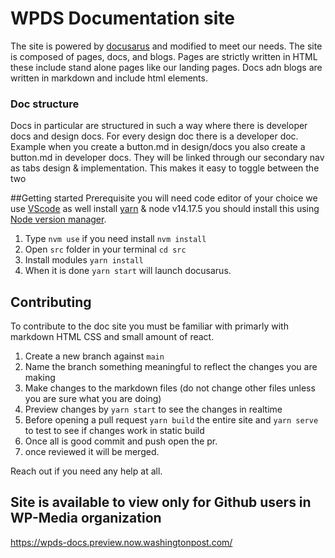 # WPDS Documentation site
The site is powered by [docusarus](https://docusaurus.io/) and modified to meet our needs. The site is composed of pages, docs, and blogs. Pages are strictly written in HTML these include stand alone pages like our landing pages. Docs adn blogs are written in markdown and include html elements.

### Doc structure
Docs in particular are structured in such a way where there is developer docs and design docs. For every design doc there is a developer doc. Example when you create a button.md in design/docs you also create a button.md in developer docs. They will be linked through our secondary nav as tabs design & implementation. This makes it easy to toggle between the two

##Getting started
Prerequisite you will need code editor of your choice we use [VScode](https://code.visualstudio.com/download) as well install [yarn](https://classic.yarnpkg.com/en/docs/install/#mac-stable) & node v14.17.5 you should install this using [Node version manager](https://formulae.brew.sh/formula/nvm#default). 

1. Type `nvm use` if you need install `nvm install`
2. Open `src` folder in your terminal `cd src`
3. Install modules `yarn install`
4. When it is done `yarn start` will launch docusarus.

## Contributing
To contribute to the doc site you must be familiar with primarly with markdown HTML CSS and small amount of react. 

1. Create a new branch against `main` 
2. Name the branch something meaningful to reflect the changes you are making
3. Make changes to the markdown files (do not change other files unless you are sure what you are doing)
4. Preview changes by `yarn start` to see the changes in realtime
5. Before opening a pull request `yarn build` the entire site and `yarn serve` to test to see if changes work in static build
6. Once all is good commit and push open the pr.
7. once reviewed it will be merged. 

Reach out if you need any help at all. 


## Site is available to view only for Github users in WP-Media organization
https://wpds-docs.preview.now.washingtonpost.com/
